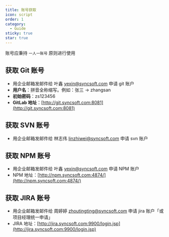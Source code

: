 ```yaml
---
title: 账号获取
icon: script
order: 1
category:
  - Guide
sticky: true
star: true
---
```


账号应秉持 `一人一账号` 原则进行使用

## 获取 Git 账号

- 用企业邮箱发邮件给 叶鑫 <yexin@syncsoft.com> 申请 git 账户
- **用户名**：拼音全称缩写。例如：张三 → zhangsan
- **初始密码**：zs123456
- **GitLab 地址**：[http://git.syncsoft.com:8081](http://git.syncsoft.com:8081)

## 获取 SVN 账号

- 用企业邮箱发邮件给 林志伟 <linzhiwei@syncsoft.com> 申请 svn 账户

## 获取 NPM 账号

- 用企业邮箱发邮件给 叶鑫 <yexin@syncsoft.com> 申请 NPM 账户
- NPM 地址：[http://npm.syncsoft.com:4874/](http://npm.syncsoft.com:4874/)

## 获取 JIRA 账号

- 用企业邮箱发邮件给 周婷婷 <zhoutingting@syncsoft.com> 申请 jira 账户「或项目经理统一申请」
- JIRA 地址：[http://jira.syncsoft.com:9900/login.jsp](http://jira.syncsoft.com:9900/login.jsp)
